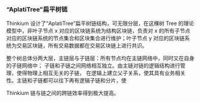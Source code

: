 ### “AplatiTree"扁平树链

Thinkium 设计了“AplatiTree”扁平树链结构，可无限分层，在这棵树 Tree 的理论模型中，非叶子节点 x 对应的区块链系统为结构区块链，负责对 x 的所有子节点对应的区块链系统的节点集合和区块集合进行维护；叶子节点 y 对应的区块链系统为交易区块链，所有交易数据都在交易区块链上进行共识。

整个树总体分两大层，主链层与子链层：所有节点均在主链网络中，同时又在自身的子链网络中；  子链和子链之间网络相互独立。由主链对链的逻辑结构进行管理，使得物理上相互无关的子链， 在逻辑上建立父子关系，使其具有业务相关性。主链和子链都可以往下再有逻辑子链和分片，使

Thinkium 链与链之间的跨链效率得到极大提高。

